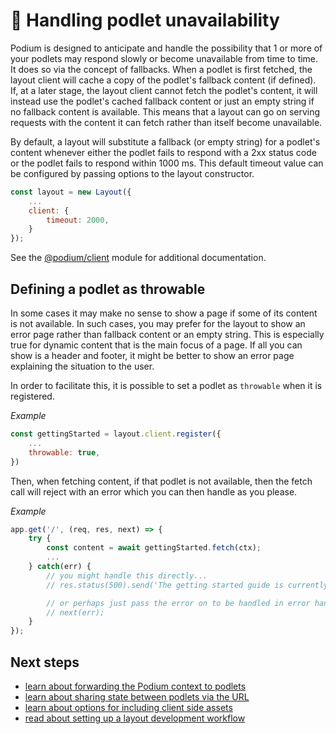 # 🔌 Handling podlet unavailability

Podium is designed to anticipate and handle the possibility that 1 or more of your podlets may respond slowly or become unavailable from time to time. It does so via the concept of fallbacks.
When a podlet is first fetched, the layout client will cache a copy of the podlet's fallback content (if defined). If, at a later stage, the layout client cannot fetch the podlet's content, it will instead use the podlet's cached fallback content or just an empty string if no fallback content is available. This means that a layout can go on serving requests with the content it can fetch rather than itself become unavailable.

By default, a layout will substitute a fallback (or empty string) for a podlet's content whenever either the podlet fails to respond with a 2xx status code or the podlet fails to respond within 1000 ms. This default timeout value can be configured by passing options to the layout constructor.

```js
const layout = new Layout({
    ...
    client: {
        timeout: 2000,
    }
});
```

See the [@podium/client](https://github.com/podium-lib/client/blob/master/README.md) module for additional documentation.

## Defining a podlet as throwable

In some cases it may make no sense to show a page if some of its content is not available. In such cases, you may prefer for the layout to show an error page rather than fallback content or an empty string. This is especially true for dynamic content that is the main focus of a page. If all you can show is a header and footer, it might be better to show an error page explaining the situation to the user.

In order to facilitate this, it is possible to set a podlet as `throwable` when it is registered.

_Example_

```js
const gettingStarted = layout.client.register({
    ...
    throwable: true,
})
```

Then, when fetching content, if that podlet is not available, then the fetch call will reject with an error which you can then handle as you please.

_Example_

```js
app.get('/', (req, res, next) => {
    try {
        const content = await gettingStarted.fetch(ctx);
        ...
    } catch(err) {
        // you might handle this directly...
        // res.status(500).send('The getting started guide is currently unavailable');

        // or perhaps just pass the error on to be handled in error handling middleware
        // next(err);
    }
});
```

## Next steps

- [learn about forwarding the Podium context to podlets](/docs/layouts/context.html)
- [learn about sharing state between podlets via the URL](/docs/layouts/dynamic_routes.html)
- [learn about options for including client side assets](/docs/layouts/assets.html)
- [read about setting up a layout development workflow](/docs/layouts/local_development.html)
